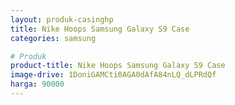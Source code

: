 ```yaml
---
layout: produk-casinghp
title: Nike Hoops Samsung Galaxy S9 Case
categories: samsung

# Produk
product-title: Nike Hoops Samsung Galaxy S9 Case
image-drive: 1DoniGAMCti0AGA0dAfA84nLQ_dLPRdQf
harga: 90000
---
```

